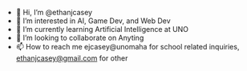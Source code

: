 - 👋 Hi, I’m @ethanjcasey
- 👀 I’m interested in AI, Game Dev, and Web Dev
- 🌱 I’m currently learning Artificial Intelligence at UNO 
- 💞️ I’m looking to collaborate on Anyting
- 📫 How to reach me ejcasey@unomaha for school related inquiries, ethanjcasey@gmail.com for other 

<!---
ethanjcasey/ethanjcasey is a ✨ special ✨ repository because its `README.md` (this file) appears on your GitHub profile.
You can click the Preview link to take a look at your changes.
--->
